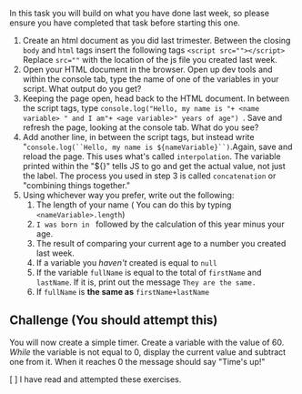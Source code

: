 In this task you will build on what you have done last week, so please ensure you have completed that task before starting this one.

1. Create an html document as you did last trimester. Between the closing `body` and `html` tags insert the following tags `<script src=""></script>` Replace `src=""` with the location of the js file you created last week.
2. Open your HTML document in the browser. Open up dev tools and within the console tab, type the name of one of the variables in your script. What output do you get?
3. Keeping the page open, head back to the HTML document. In between the script tags, type `console.log("Hello, my name is "+ <name variable> " and I am"+ <age variable>" years of age") `. Save and refresh the page, looking at the console tab. What do you see?
4. Add another line, in between the script tags, but instead write "`console.log(``Hello, my name is ${nameVariable}``)`.Again, save and reload the page. This uses what's called `interpolation`. The variable printed within the "${}" tells JS to go and get the actual value, not just the label. The process you used in step 3 is called `concatenation` or "combining things together."
5. Using whichever way you prefer, write out the following:
   1. The length of your name ( You can do this by typing `<nameVariable>.length`)
   2. `I was born in ` followed by the calculation of this year minus your age.
   3. The result of comparing your current age to a number you created last week.
   4. If a variable you *haven't* created is equal to `null`
   5. If the variable `fullName` is equal to the total of `firstName` and `lastName`. If it is, print out the message `They are the same.`
   6. If `fullName` is **the same as** `firstName+lastName`

## Challenge (You should attempt this)
You will now create a simple timer. Create a variable with the value of 60. *While* the variable is not equal to 0, display the current value and subtract one from it. When it reaches 0 the message should say "Time's up!"



 [ ] I have read and attempted these exercises.